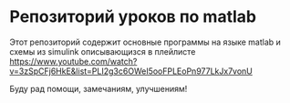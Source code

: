 <h1>Репозиторий уроков по matlab</h1>

Этот репозиторий содержит основные программы на языке matlab и схемы из simulink описывающизся в плейлисте
https://www.youtube.com/watch?v=3zSpCFj6HkE&list=PLI2g3c6OWeI5ooFPLEoPn977LkJx7vonU

Буду рад помощи, замечаниям, улучшениям!
